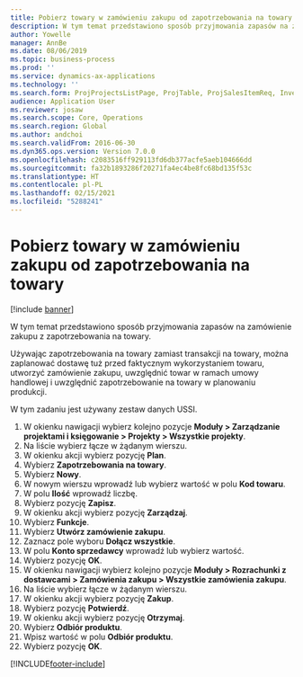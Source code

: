```yaml
---
title: Pobierz towary w zamówieniu zakupu od zapotrzebowania na towary
description: W tym temat przedstawiono sposób przyjmowania zapasów na zamówienie zakupu z zapotrzebowania na towary.
author: Yowelle
manager: AnnBe
ms.date: 08/06/2019
ms.topic: business-process
ms.prod: ''
ms.service: dynamics-ax-applications
ms.technology: ''
ms.search.form: ProjProjectsListPage, ProjTable, ProjSalesItemReq, InventItemIdLookupSimple, PurchCreateFromSalesOrder, VendAccountItemLookup, PurchTable, PurchEditLines
audience: Application User
ms.reviewer: josaw
ms.search.scope: Core, Operations
ms.search.region: Global
ms.author: andchoi
ms.search.validFrom: 2016-06-30
ms.dyn365.ops.version: Version 7.0.0
ms.openlocfilehash: c2083516ff929113fd6db377acfe5aeb104666dd
ms.sourcegitcommit: fa32b1893286f20271fa4ec4be8fc68bd135f53c
ms.translationtype: HT
ms.contentlocale: pl-PL
ms.lasthandoff: 02/15/2021
ms.locfileid: "5288241"
---
```

# <a name="receive-items-on-purchase-order-from-item-requirement"></a>Pobierz towary w zamówieniu zakupu od zapotrzebowania na towary

[!include [banner](../../includes/banner.md)]

W tym temat przedstawiono sposób przyjmowania zapasów na zamówienie zakupu z zapotrzebowania na towary.

Używając zapotrzebowania na towary zamiast transakcji na towary, można zaplanować dostawę tuż przed faktycznym wykorzystaniem towaru, utworzyć zamówienie zakupu, uwzględnić towar w ramach umowy handlowej i uwzględnić zapotrzebowanie na towary w planowaniu produkcji. 

W tym zadaniu jest używany zestaw danych USSI.

1. W okienku nawigacji wybierz kolejno pozycje **Moduły > Zarządzanie projektami i księgowanie > Projekty > Wszystkie projekty**.
2. Na liście wybierz łącze w żądanym wierszu.
3. W okienku akcji wybierz pozycję **Plan**.
4. Wybierz **Zapotrzebowania na towary**.
5. Wybierz **Nowy**.
6. W nowym wierszu wprowadź lub wybierz wartość w polu **Kod towaru**.
7. W polu **Ilość** wprowadź liczbę.
8. Wybierz pozycję **Zapisz**.
9. W okienku akcji wybierz pozycję **Zarządzaj**.
10. Wybierz **Funkcje**.
11. Wybierz **Utwórz zamówienie zakupu**.
12. Zaznacz pole wyboru **Dołącz wszystkie**.
13. W polu **Konto sprzedawcy** wprowadź lub wybierz wartość.
14. Wybierz pozycję **OK**.
15. W okienku nawigacji wybierz kolejno pozycje **Moduły > Rozrachunki z dostawcami > Zamówienia zakupu > Wszystkie zamówienia zakupu**.
16. Na liście wybierz łącze w żądanym wierszu.
17. W okienku akcji wybierz pozycję **Zakup**.
18. Wybierz pozycję **Potwierdź**.
19. W okienku akcji wybierz pozycję **Otrzymaj**.
20. Wybierz **Odbiór produktu**.
21. Wpisz wartość w polu **Odbiór produktu**.
22. Wybierz pozycję **OK**.



[!INCLUDE[footer-include](../../includes/footer-banner.md)]